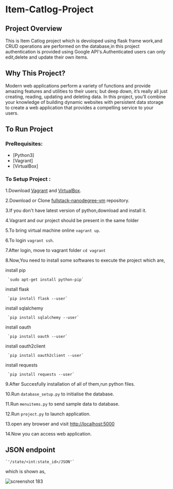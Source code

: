 # Item-Catlog-Project #
## Project Overview ##
This is Item Catlog project which is devoloped using flask frame work,and CRUD operations are performed on the database,in this project authentication is provided using Google API's.Authenticated users can only edit,delete and update their own items.
## Why This Project? ##
Modern web applications perform a variety of functions and provide amazing features and utilities to their users; but deep down, it’s really all just creating, reading, updating and deleting data. In this project, you’ll combine your knowledge of building dynamic websites with persistent data storage to create a web application that provides a compelling service to your users.
## To Run Project ##
### PreRequisites: ###

   * [Python3]
   * [Vagrant]
   * [VirtualBox]
### To Setup Project : ###
 1.Download [Vagrant](https://www.vagrantup.com/) and [VirtualBox](https://www.virtualbox.org/wiki/Download_Old_Builds_5_1).
 
 2.Download or Clone [fullstack-nanodegree-vm](https://github.com/udacity/fullstack-nanodegree-vm) repository.
 
 3.If you don't have latest version of python,download and install it.

 4.Vagrant and our project should be present in the same folder

 5.To bring virtual machine online `vagrant up`.
 
 6.To login `vagrant ssh`.
 
 7.After login, move to vagrant folder `cd vagrant`
 
 8.Now,You need to install some softwares to execute the project which are,
      
   install pip
         
	 `sudo apt-get install python-pip`
        
   install flask
         
	 `pip install flask --user`
       
   install sqlalchemy
	      
	 `pip install sqlalchemy --user`
  	   
   install oauth
         
	 `pip install oauth --user`
  	   
   install oauth2client  
        
	 `pip install oauth2client --user`
       
   install requests
  	 
	 `pip install requests --user`
 
 9.After Succesfully installation of all of them,run python files.
 
 10.Run `database_setup.py` to initialise the database.
 
 11.Run `menuitems.py` to send sample data to database.
 
 12.Run `project.py` to launch application.
 
 13.open any browser and visit [http://localhost:5000](http://localhost:5000)
 
 14.Now you can access web application.
 
## JSON endpoint ##
    
    `'/state/<int:state_id>/JSON'`
    
   which is shown as,
    
 ![screenshot 183](https://user-images.githubusercontent.com/45555841/51852358-f6b3ab00-234b-11e9-8828-a7737290893e.png)
 
